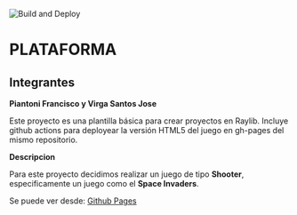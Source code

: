 ![Build and Deploy][badge]
# PLATAFORMA

## Integrantes

**Piantoni Francisco y Virga Santos Jose**

Este proyecto es una plantilla básica para crear proyectos en Raylib. Incluye github actions
para deployear la versión HTML5 del juego en gh-pages del mismo repositorio.

**Descripcion**

Para este proyecto decidimos realizar un juego de tipo **Shooter**, especificamente un juego como  el **Space Invaders**.

Se puede ver desde: [Github Pages][gh-pages]


[gh-pages]:https://ucc-arquitecturasoftwarei.github.io/primer-parcial-piantoni-virga/
[badge]:https://github.com/UCC-ArquitecturaSoftwareI/primer-parcial-piantoni-virga/workflows/Build%20and%20Deploy/badge.svg